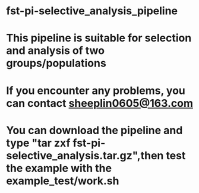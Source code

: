 # fst-pi-selective_analysis_pipeline
# This pipeline is suitable for selection and analysis of two groups/populations
# If you encounter any problems, you can contact sheeplin0605@163.com
# You can download the pipeline and type "tar zxf fst-pi-selective_analysis.tar.gz",then test the example with the example_test/work.sh
